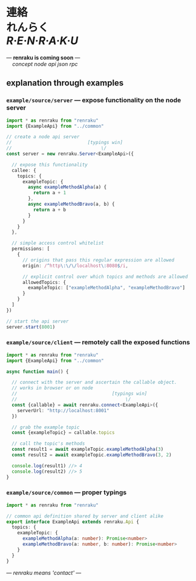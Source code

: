 
# 連絡 <br/> れんらく <br/> ***R·E·N·R·A·K·U***

— **renraku is coming soon** —  
&nbsp;&nbsp;&nbsp; *concept node api json rpc*

## explanation through examples

### `example/source/server` — expose functionality on the node server

```ts
import * as renraku from "renraku"
import {ExampleApi} from "../common"

// create a node api server
//                            [typings win]
//                                 \/
const server = new renraku.Server<ExampleApi>({

  // expose this functionality
  callee: {
    topics: {
      exampleTopic: {
        async exampleMethodAlpha(a) {
          return a + 1
        },
        async exampleMethodBravo(a, b) {
          return a + b
        }
      }
    }
  },

  // simple access control whitelist
  permissions: [
    {
      // origins that pass this regular expression are allowed
      origin: /^http\:\/\/localhost\:8080$/i,

      // explicit control over which topics and methods are allowed
      allowedTopics: {
        exampleTopic: ["exampleMethodAlpha", "exampleMethodBravo"]
      }
    }
  ]
})

// start the api server
server.start(8001)
```

### `example/source/client` — remotely call the exposed functions

```ts
import * as renraku from "renraku"
import {ExampleApi} from "../common"

async function main() {

  // connect with the server and ascertain the callable object.
  // works in browser or on node
  //                                   [typings win]
  //                                        \/
  const {callable} = await renraku.connect<ExampleApi>({
    serverUrl: "http://localhost:8001"
  })

  // grab the example topic
  const {exampleTopic} = callable.topics

  // call the topic's methods
  const result1 = await exampleTopic.exampleMethodAlpha(3)
  const result2 = await exampleTopic.exampleMethodBravo(3, 2)

  console.log(result1) //> 4
  console.log(result2) //> 5
}
```

### `example/source/common` — proper typings

```ts
import * as renraku from "renraku"

// common api definition shared by server and client alike
export interface ExampleApi extends renraku.Api {
  topics: {
    exampleTopic: {
      exampleMethodAlpha(a: number): Promise<number>
      exampleMethodBravo(a: number, b: number): Promise<number>
    }
  }
}
```

— *renraku means 'contact'* —
